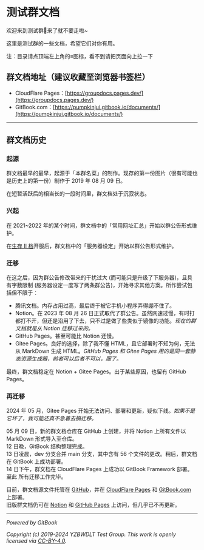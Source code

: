# 测试群文档

欢迎来到测试群👋来了就不要走啦~

这里是测试群的一些文档，希望它们对你有用。

注：目录请点顶端左上角的≡图标，看不到请把页面向上拉一下

## 群文档地址（建议收藏至浏览器书签栏）

- CloudFlare Pages：[https://groupdocs.pages.dev/](https://groupdocs.pages.dev/)
- GitBook.com：[https://pumpkinjui.gitbook.io/documents/](https://pumpkinjui.gitbook.io/documents/)

---

## 群文档历史

### 起源

群文档最早的最早，起源于「本群名菜」的制作。现存的第一份图片（很有可能也是历史上的第一份）制作于 2019 年 08 月 09 日。

在短暂活跃后的相当长的一段时间里，群文档处于沉寂状态。

### 兴起

在 2021~2022 年的某个时间，群文档中的「常用网址汇总」开始以群公告形式维护。

在[生存 II 档](documents/SurvivalIII/SurvivalIII.md#%E5%8E%86%E5%8F%B2)开服后，群文档中的「服务器设定」开始以群公告形式维护。

### 迁移

在这之后，因为群公告修改带来的干扰过大 (而可能只是升级了下服务器)，且具有字数限制 (服务器设定一度写了两条群公告)，开始寻求其他方案。所作尝试包括但不限于：

- 腾讯文档。内存占用过高，最后终于被它手机小程序弄得绷不住了。
- Notion。在 2023 年 08 月 26 日正式取代了群公告。虽然网速过慢，有时打都打不开，但还是沿用了下去，只不过是做了些类似于镜像的功能。*现在的群文档就是从 Notion 迁移过来的。*
- GitHub Pages。甚至可能比 Notion 还慢。
- Gitee Pages。良好的选择，除了我不懂 HTML，且它部署时不知为何，无法从 MarkDown 生成 HTML。*GitHub Pages 和 Gitee Pages 用的是同一套静态资源生成器，前者可以后者不可以，服了。*

最终，群文档稳定在 Notion + Gitee Pages。出于某些原因，也留有 GitHub Pages。

### 再迁移

2024 年 05 月，Gitee Pages 开始无法访问、部署和更新，疑似下线。*如果不是它坏了，我可能还真不急着去搞迁移。*

05 月 09 日，新的群文档仓库在 GitHub 上创建，并将 Notion 上所有文件以 MarkDown 形式导入至仓库。  
12 日晚，GitBook 结构整理完成。  
13 日凌晨，dev 分支合并 main 分支，其中含有 56 个文件的更改。稍后，群文档在 GitBook 上成功部署。  
14 日下午，群文档在 CloudFlare Pages 上成功以 GitBook Framework 部署。至此 所有迁移工作完毕。

目前，群文档源文件托管在 [GitHub](https://github.com/PumpkinJui/groupdocs)，并在 [CloudFlare Pages](https://groupdocs.pages.dev/) 和 [GitBook.com](https://pumpkinjui.gitbook.io/documents/) 上部署。  
旧版群文档仍可在 [Notion](https://pumpkinjui.notion.site/3196cdb181cd4c609a0ddf76d27cb9f9) 和 [GitHub Pages](https://pumpkinjui.github.io/) 上访问，但几乎已不再更新。

---

*Powered by GitBook*

*Copyright (c) 2019-2024 YZBWDLT Test Group. This work is openly licensed via [CC-BY-4.0](https://github.com/PumpkinJui/groupdocs/blob/main/LICENSE).*